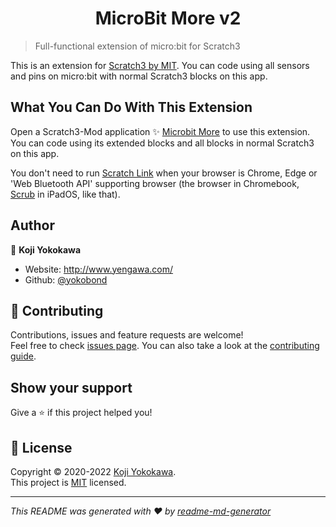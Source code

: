<h1 align="center">MicroBit More v2</h1>


> Full-functional extension of micro:bit for Scratch3

This is an extension for [Scratch3 by MIT](https://scratch.mit.edu/). You can code using all sensors and pins on micro:bit with normal Scratch3 blocks on this app.


## What You Can Do With This Extension

Open a Scratch3-Mod application ✨ [Microbit More](https://microbit-more.github.io/) to use this extension. You can code using its extended blocks and all blocks in normal Scratch3 on this app. 

You don't need to run [Scratch Link](https://scratch.mit.edu/microbit) when your browser is Chrome, Edge or 'Web Bluetooth API' supporting browser (the browser in Chromebook, [Scrub](https://apps.apple.com/jp/app/scrub-web-browser/id1569777095) in iPadOS, like that).




## Author

👤 **Koji Yokokawa**

* Website: http://www.yengawa.com/
* Github: [@yokobond](https://github.com/yokobond)

## 🤝 Contributing

Contributions, issues and feature requests are welcome!<br />Feel free to check [issues page](https://github.com/microbit-more/mbit-more-v2/issues). You can also take a look at the [contributing guide](https://github.com/microbit-more/mbit-more-v2/blob/master/CONTRIBUTING.md).

## Show your support

Give a ⭐️ if this project helped you!


## 📝 License

Copyright © 2020-2022 [Koji Yokokawa](https://github.com/yokobond).<br />
This project is [MIT](https://github.com/microbit-more/mbit-more-v2/blob/master/LICENSE) licensed.

***
_This README was generated with ❤️ by [readme-md-generator](https://github.com/kefranabg/readme-md-generator)_
